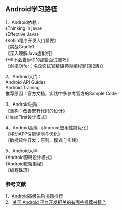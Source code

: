 
## Android学习路径    
1、Android依赖：      
《Thinking in java》         
《Effective Java》       
《Kotlin程序开发入门精要》    
《实战Gradle》   
《深入理解Java虚拟机》     
《HR不会告诉你的那些面试技巧》    
《剑指Offer：名企面试官精讲典型编程题(第2版)》    

2、Android入门：          
Android API Guides         
Android Training         
推荐原因：官方文档，实践中多参考官方的Sample Code          

3、Android进阶：     
《重构：改善既有代码的设计》            
《HeadFirst设计模式》           

4、Android高级
《Android应用性能优化》      
《移动APP性能评测与优化》      
《敏捷软件开发：原则、模式与实践》    

5、Android大神   
《Android源码设计模式》    
《Android框架揭秘》     
《编程珠玑》    

### 参考文献  
1、[Android高级进阶书籍推荐](https://www.jianshu.com/p/49baca8fd52e)      
2、[关于 Android 平台开发相关的有哪些推荐书籍？](https://www.zhihu.com/question/19579609)       
